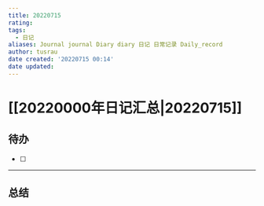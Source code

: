 ```yaml
---
title: 20220715
rating:
tags:
  - 日记
aliases: Journal journal Diary diary 日记 日常记录 Daily_record
author: tusrau
date created: '20220715 00:14'
date updated:
---
```


# [[20220000年日记汇总|20220715]]

## 待办

- [ ] 

---

## 总结
